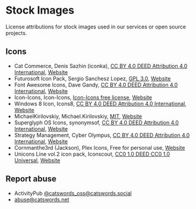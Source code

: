 # Stock Images

License attributions for stock images used in our services or open source projects.

## Icons
* Cat Commerce, Denis Sazhin (iconka), [CC BY 4.0 DEED Attribution 4.0 International](https://creativecommons.org/licenses/by/4.0/), [Website](https://iconka.com/portfolio/cat-commerce/)
* Futurosoft Icon Pack, Sergio Sanchesz Lopez, [GPL 3.0](https://www.gnu.org/licenses/gpl-3.0.html), [Website](https://www.iconfinder.com/iconsets/Futurosoft_Icons)
* Font Awesome Icons, Dave Gandy, [CC BY 4.0 DEED Attribution 4.0 International](https://creativecommons.org/licenses/by/4.0/), [Website](http://fontawesome.io/)
* Icon-Icons, Icon-Icons, [Icon-Icons free license](https://icon-icons.com/license), [Website](https://icon-icons.com/)
* Windows 8 Icon, Icons8, [CC BY 4.0 DEED Attribution 4.0 International](https://creativecommons.org/licenses/by/4.0/), [Website](http://icons8.com/)
* MichaelKirilovskiy, Michael.Kirilovskiy, [MIT](https://opensource.org/license/mit), [Website](https://github.com/MichaelKirilovskiy/)
* Superglyph OS Icons, synonymsof, [CC BY 4.0 DEED Attribution 4.0 International](https://creativecommons.org/licenses/by/4.0/), [Website](https://synonymsof.com/)
* Strategy Management, Cyber Olympus, [CC BY 4.0 DEED Attribution 4.0 International](https://creativecommons.org/licenses/by/4.0/), [Website](https://www.iconfinder.com/laurentia-lisa)
* Cornmanthe3rd (Jackson), Plex Icons, Free for personal use, [Website](http://cornmanthe3rd.deviantart.com)
* Unicons Line vol.2 icon pack, Iconscout, [CC0 1.0 DEED CC0 1.0 Universal](https://creativecommons.org/publicdomain/zero/1.0/), [Website](https://www.iconfinder.com/iconsets/unicons-line-vol-2)

## Report abuse
* ActivityPub [@catswords_oss@catswords.social](https://catswords.social/@catswords_oss)
* abuse@catswords.net
